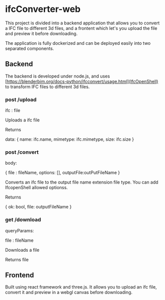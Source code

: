 # ifcConverter-web

This project is divided into a backend application that allows you to convert a IFC file to different 3d files, and a frontent which let's you upload the file and preview it before downloading.

The application is fully dockerized and can be deployed easily into two separated components.

## Backend

The backend is developed under node.js, and uses [https://blenderbim.org/docs-python/ifcconvert/usage.html](IfcOpenShell) to transform IFC files to different 3d files.

### post /upload

ifc : file

Uploads a ifc file

Returns

data: {
    name: ifc.name,
    mimetype: ifc.mimetype,
    size: ifc.size
}

### post /convert

body:

{
file : fileName,
options: [],
outputFile:outPutFileName
}

Converts an ifc file to the output file name extension file type. You can add IfcopenShell allowed optionss.

Returns

{ ok: bool, file: outputFileName }

### get /download

queryParams:

file : fileName

Downloads a file

Returns file

## Frontend

Built using react framework and three.js.
It allows you to upload an ifc file, convert it and preview in a webgl canvas before downloading.